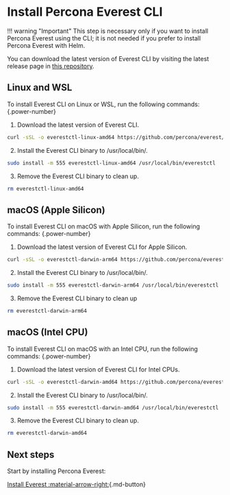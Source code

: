 # Install Percona Everest CLI

!!! warning "Important"
    This step is necessary only if you want to install Percona Everest using the CLI; it is not needed if you prefer to install Percona Everest with Helm.


You can download the latest version of Everest CLI by visiting the latest release page in [this repository](https://github.com/percona/everest/releases/latest).

## Linux and WSL

To install Everest CLI on Linux or WSL, run the following commands:
{.power-number}

1. Download the latest version of Everest CLI.

```sh
curl -sSL -o everestctl-linux-amd64 https://github.com/percona/everest/releases/latest/download/everestctl-linux-amd64
```

2. Install the Everest CLI binary to /usr/local/bin/.

```sh
sudo install -m 555 everestctl-linux-amd64 /usr/local/bin/everestctl
```

3. Remove the Everest CLI binary to clean up.

```sh
rm everestctl-linux-amd64
```

## macOS (Apple Silicon)

To install Everest CLI on macOS with Apple Silicon, run the following commands:
{.power-number}

1. Download the latest version of Everest CLI for Apple Silicon.

```sh
curl -sSL -o everestctl-darwin-arm64 https://github.com/percona/everest/releases/latest/download/everestctl-darwin-arm64
```

2. Install the Everest CLI binary to /usr/local/bin/.

```sh
sudo install -m 555 everestctl-darwin-arm64 /usr/local/bin/everestctl
```
3. Remove the Everest CLI binary to clean up

```sh
rm everestctl-darwin-arm64
```

## macOS (Intel CPU)

To install Everest CLI on macOS with an Intel CPU, run the following commands:
{.power-number}


1. Download the latest version of Everest CLI for Intel CPUs.

```sh
curl -sSL -o everestctl-darwin-amd64 https://github.com/percona/everest/releases/latest/download/everestctl-darwin-amd64
```

2. Install the Everest CLI binary to /usr/local/bin/.

```sh
sudo install -m 555 everestctl-darwin-amd64 /usr/local/bin/everestctl
```

3. Remove the Everest CLI binary to clean up.

```sh
rm everestctl-darwin-amd64
```

## Next steps

Start by installing Percona Everest: 

[Install Everest :material-arrow-right:](installEverest.md){.md-button}

